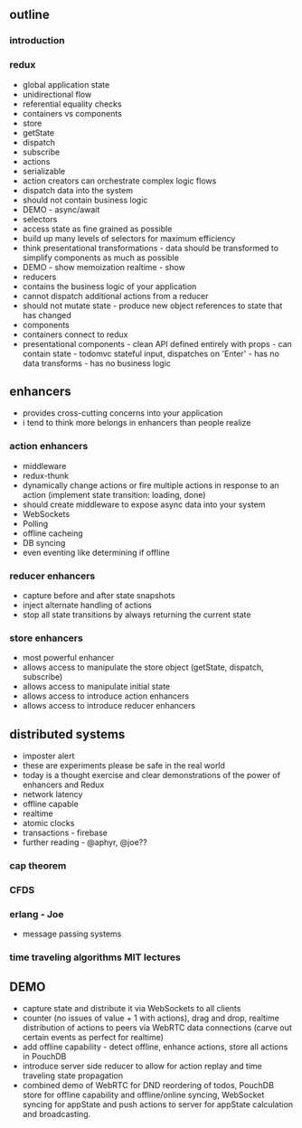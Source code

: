 ## outline

### introduction

### redux
  - global application state
  - unidirectional flow
  - referential equality checks
  - containers vs components
  - store
   - getState
   - dispatch
   - subscribe
  - actions
   - serializable
   - action creators can orchestrate complex logic flows
   - dispatch data into the system
   - should not contain business logic
   - DEMO
    - async/await
  - selectors
   - access state as fine grained as possible
   - build up many levels of selectors for maximum efficiency
   - think presentational transformations
    - data should be transformed to simplify components as much as possible
   - DEMO
    - show memoization realtime
    - show
  - reducers
   - contains the business logic of your application
   - cannot dispatch additional actions from a reducer
   - should not mutate state
    - produce new object references to state that has changed   
  - components
   - containers connect to redux
   - presentational components
    - clean API defined entirely with props
    - can contain state - todomvc stateful input, dispatches on 'Enter'
    - has no data transforms
    - has no business logic

## enhancers
 - provides cross-cutting concerns into your application
 - i tend to think more belongs in enhancers than people realize

### action enhancers
 - middleware
 - redux-thunk
 - dynamically change actions or fire multiple actions in response to an action (implement state transition: loading, done)
 - should create middleware to expose async data into your system
  - WebSockets
  - Polling
  - offline cacheing
  - DB syncing
  - even eventing like determining if offline

### reducer enhancers
 - capture before and after state snapshots
 - inject alternate handling of actions
 - stop all state transitions by always returning the current state

### store enhancers
 - most powerful enhancer
 - allows access to manipulate the store object (getState, dispatch, subscribe)
 - allows access to manipulate initial state
 - allows access to introduce action enhancers
 - allows access to introduce reducer enhancers

## distributed systems
 - imposter alert
  - these are experiments please be safe in the real world
  - today is a thought exercise and clear demonstrations of the power of enhancers and Redux
 - network latency
 - offline capable
 - realtime
 - atomic clocks
 - transactions - firebase
 - further reading - @aphyr, @joe??

### cap theorem

### CFDS

### erlang - Joe
 - message passing systems

### time traveling algorithms MIT lectures

## DEMO
 - capture state and distribute it via WebSockets to all clients
 - counter (no issues of value + 1 with actions), drag and drop, realtime distribution of actions to peers via WebRTC data connections (carve out certain events as perfect for realtime)
 - add offline capability - detect offline, enhance actions, store all actions in PouchDB
 - introduce server side reducer to allow for action replay and time traveling state propagation
 - combined demo of WebRTC for DND reordering of todos, PouchDB store for offline capability and offline/online syncing, WebSocket syncing for appState and push actions to server for appState calculation and broadcasting.
